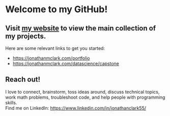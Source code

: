 # Welcome to my GitHub!

## Visit [my website](https://jonathanmclark.com) to view the main collection of my projects.
Here are some relevant links to get you started:
- https://jonathanmclark.com/portfolio
- https://jonathanmclark.com/datascience/capstone

## Reach out!
I love to connect, brainstorm, toss ideas around, discuss technical topics, work math problems, troubleshoot code, and help people with programming skills.
<br>Find me on LinkedIn: https://www.linkedin.com/in/jonathanclark55/
